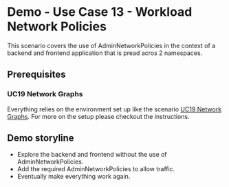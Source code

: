 # Demo - Use Case 13 - Workload Network Policies

This scenario covers the use of AdminNetworkPolicies in the context of a backend
and frontend application that is pread acros 2 namespaces.

## Prerequisites

### UC19 Network Graphs

Everything relies on the environment set up like the scenario [UC19 Network
Graphs](../uc19-network-graphs/README.md). For more on the setup please checkout
the instructions.

## Demo storyline

- Explore the backend and frontend without the use of AdminNetworkPolicies.
- Add the required AdminNetworkPolicies to allow traffic.
- Eventually make everything work again.

